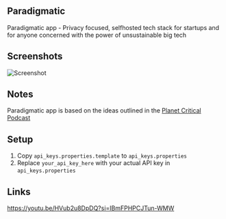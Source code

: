 ## Paradigmatic
Paradigmatic app - Privacy focused, selfhosted tech stack for startups and for anyone concerned with the power of unsustainable big tech

## Screenshots
![Screenshot](https://github.com/arunabhdas/Paradigmatic/blob/main/screenshots/screenshot_1.png?raw=true)

## Notes
Paradigmatic app is based on the ideas outlined in the [Planet Critical Podcast](https://podcasts.apple.com/ca/podcast/planet-critical/id1545009586) 

## Setup

1. Copy `api_keys.properties.template` to `api_keys.properties`
2. Replace `your_api_key_here` with your actual API key in `api_keys.properties`

## Links

https://youtu.be/HVub2u8DpDQ?si=IBmFPHPCJTun-WMW
